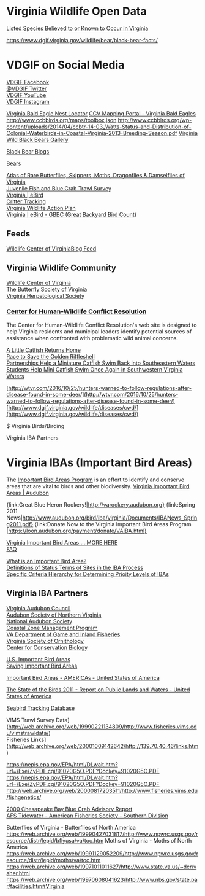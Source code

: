 # Virginia Wildlife Open Data  

[Listed Species Believed to or Known to Occur in Virginia](https://ecos.fws.gov/ecp0/reports/species-listed-by-state-report?state=VA&status=listed)  

https://www.dgif.virginia.gov/wildlife/bear/black-bear-facts/

# VDGIF on Social Media  
[VDGIF Facebook](https://www.facebook.com/VDGIF)  
[@VDGIF Twitter](https://twitter.com/VDGIF)  
[VDGIF YouTube](https://www.youtube.com/user/VDGIF)  
[VDGIF Instagram](https://www.instagram.com/VirginiaWildlife/)  


[Virginia Bald Eagle Nest Locator](http://www.ccbbirds.org/what-we-do/research/species-of-concern/virginia-eagles/nest-locator/)
[CCV Mapping Portal - Virginia Bald Eagles](http://www.ccbbirds.org/maps/#eagles)
http://www.ccbbirds.org/maps/toolbox.json
http://www.ccbbirds.org/wp-content/uploads/2014/04/ccbtr-14-03_Watts-Status-and-Distribution-of-Colonial-Waterbirds-in-Coastal-Virginia-2013-Breeding-Season.pdf
[Virginia Wild Black Bears Gallery](https://www.flickr.com/photos/lwbrown/sets/72157622358756760)  

[Black Bear Blogs](http://larrywbrown.blogspot.com/)  



[Bears](http://www.dgif.virginia.gov/wildlife/bear/)  
  
[Atlas of Rare Butterflies, Skippers, Moths, Dragonflies & Damselflies of Virginia](http://www.vararespecies.org/)  
[Juvenile Fish and Blue Crab Trawl Survey](http://www.vims.edu/research/departments/fisheries/programs/juvenile_surveys/index.php)  
[Virginia &#124; eBird](http://ebird.org/ebird/subnational1/US-VA?yr=all)  
[Critter Tracking](http://wildlifecenter.org/critter-corner)    
[Virginia Wildlife Action Plan](http://www.bewildvirginia.org/wildlifeplan/)  
[Virginia &#124; eBird - GBBC (Great Backyard Bird Count)](http://ebird.org/ebird/gbbc/subnational1/US-VA?yr=all)

## Feeds
[Wildlife Center of VirginiaBlog Feed](http://wildlifecenter.org/blog.xml)  




## Virginia Wildlife Community  
[Wildlife Center of Virginia](http://wildlifecenter.org/)  
[The Butterfly Society of Virginia](http://www.butterflysocietyofva.org/)  
[Virginia Herpetological Society](http://www.virginiaherpetologicalsociety.com/)  

### [Center for Human-Wildlife Conflict Resolution](http://www.humanwildlife.org/)  
The Center for Human-Wildlife Conflict Resolution's web site is designed to help Virginia residents and municipal leaders identify potential sources of assistance when confronted with problematic wild animal concerns.  


[A Little Catfish Returns Home](https://www.fws.gov/endangered/news/episodes/bu-summer2016/story2/index.html)  
[Race to Save the Golden Riffleshell](https://www.fws.gov/endangered/news/episodes/bu-summer2016/story1/index.html)  
[Partnerships Help a Miniature Catfish Swim Back into Southeastern Waters](https://www.fws.gov/endangered/map/ESA_success_stories/VA/VA_story5/index.html)  
[Students Help Mini Catfish Swim Once Again in Southwestern Virginia Waters](https://www.fws.gov/news/ShowNews.cfm?ref=students-help-mini-catfish-swim-once-again-in-southwestern-virginia-waters-&_ID=35689)  



[http://wtvr.com/2016/10/25/hunters-warned-to-follow-regulations-after-disease-found-in-some-deer/](http://wtvr.com/2016/10/25/hunters-warned-to-follow-regulations-after-disease-found-in-some-deer/)  
[http://www.dgif.virginia.gov/wildlife/diseases/cwd/](http://www.dgif.virginia.gov/wildlife/diseases/cwd/)  





$ Virginia Birds/Birding  


Virginia IBA Partners  


[]()  


# Virginia IBAs (Important Bird Areas)  

The [Important Bird Areas Program](http://web4.audubon.org/bird/iba/index.html) is an effort to identify and conserve areas that are vital to birds and other biodiversity.
[Virginia Important Bird Areas | Audubon](http://www.audubon.org/important-bird-areas/state/virginia)  

{link:Great Blue Heron Rookery!|http://varookery.audubon.org} {link:Spring 2011 News|http://www.audubon.org/bird/iba/virginia/Documents/IBANews_Spring2011.pdf} {link:Donate Now to the Virginia Important Bird Areas Program |https://loon.audubon.org/payment/donate/VAIBA.html}

[Virginia Important Bird Areas.....MORE HERE](http://web4.audubon.org/bird/iba/virginia/index.html)  
[FAQ](http://web4.audubon.org/bird/iba/virginia/VA_FAQ.html)  

[What is an Important Bird Area?](http://web4.audubon.org/bird/iba/iba_intro.html)  
[Definitions of Status Terms of Sites in the IBA Process](http://www.audubon.org/bird/iba/IBA_Status_Terms.html)  
[Specific Criteria Hierarchy for Determining Prioity Levels of IBAs](http://web4.audubon.org/bird/iba/criteria.html)  


## Virginia IBA Partners  
[Virginia Audubon Council](http://www.virginiaauduboncouncil.org/)  
[Audubon Society of Northern Virginia](http://audubonva.org/)  
[National Audubon Society](http://www.audubon.org/)  
[Coastal Zone Management Program](http://www.deq.virginia.gov/coastal)  
[VA Department of Game and Inland Fisheries](http://www.dgif.virginia.gov)  
[Virginia Society of Ornithology](http://www.virginiabirds.net/)  
[Center for Conservation Biology](http://www.ccb-wm.org/)  

[U.S. Important Bird Areas](http://importantbirdareas.blogspot.com/)  
[Saving Important Bird Areas](http://web4.audubon.org/bird/iba/SavingIBAs_intro.html)  

[Important Bird Areas - AMERICAs - United States of America](http://web.archive.org/web/20160314133037/http://www.birdlife.org/datazone/userfiles/file/IBAs/AmCntryPDFs/USA.pdf)  



[The State of the Birds 2011 - Report on Public Lands and Waters - United States of America](http://datazone.birdlife.org/userfiles/file/sowb/countries/USA2011report.pdf)  





[Seabird Tracking Database](http://www.seabirdtracking.org/)  








VIMS Trawl Survey Data](http://web.archive.org/web/19990221134809/http://www.fisheries.vims.edu/vimstrawldata/)  
Fisheries Links](http://web.archive.org/web/20001009142642/http://139.70.40.46/links.htm)  

https://nepis.epa.gov/EPA/html/DLwait.htm?url=/Exe/ZyPDF.cgi/91020G5O.PDF?Dockey=91020G5O.PDF
https://nepis.epa.gov/EPA/html/DLwait.htm?url=/Exe/ZyPDF.cgi/91020G5O.PDF?Dockey=91020G5O.PDF
http://web.archive.org/web/20000817203511/http://www.fisheries.vims.edu/fishgenetics/




[2000 Chesapeake Bay Blue Crab Advisory Report](http://web.archive.org/web/20010803153020/http://139.70.40.46/cbsac/)  
[AFS Tidewater - American Fisheries Society - Southern Division](http://web.archive.org/web/20010604054316/http://www.vims.edu/adv/afs/)  



Butterflies of Virginia - Butterflies of North America	https://web.archive.org/web/19990427031817/http://www.npwrc.usgs.gov/resource/distr/lepid/bflyusa/va/toc.htm
Moths of Virginia - Moths of North America	https://web.archive.org/web/19991129052209/http://www.npwrc.usgs.gov/resource/distr/lepid/moths/va/toc.htm
https://web.archive.org/web/19971011011627/http://www.state.va.us/~dcr/vaher.html
https://web.archive.org/web/19970608041623/http://www.nbs.gov/state.par/facilities.htm#Virginia



